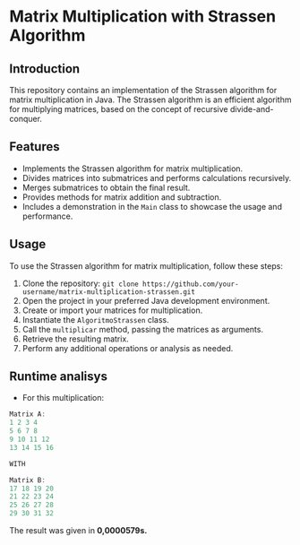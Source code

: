 # Matrix Multiplication with Strassen Algorithm

## Introduction

This repository contains an implementation of the Strassen algorithm for matrix multiplication in Java. The Strassen algorithm is an efficient algorithm for multiplying matrices, based on the concept of recursive divide-and-conquer.

## Features

- Implements the Strassen algorithm for matrix multiplication.
- Divides matrices into submatrices and performs calculations recursively.
- Merges submatrices to obtain the final result.
- Provides methods for matrix addition and subtraction.
- Includes a demonstration in the `Main` class to showcase the usage and performance.

## Usage

To use the Strassen algorithm for matrix multiplication, follow these steps:

1. Clone the repository: `git clone https://github.com/your-username/matrix-multiplication-strassen.git`
2. Open the project in your preferred Java development environment.
3. Create or import your matrices for multiplication.
4. Instantiate the `AlgoritmoStrassen` class.
5. Call the `multiplicar` method, passing the matrices as arguments.
6. Retrieve the resulting matrix.
7. Perform any additional operations or analysis as needed.

## Runtime analisys

- For this multiplication:

```JAVA
Matrix A:
1 2 3 4
5 6 7 8
9 10 11 12
13 14 15 16

WITH

Matrix B:
17 18 19 20
21 22 23 24
25 26 27 28
29 30 31 32
```

The result was given in **0,0000579s.**

